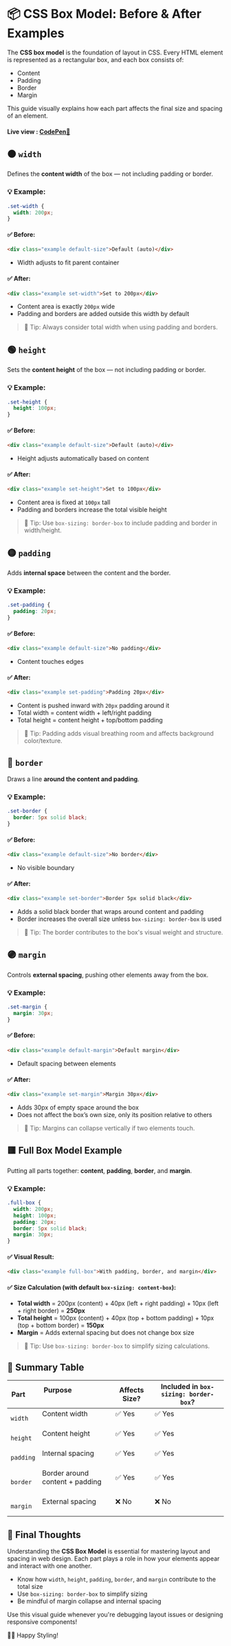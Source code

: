 # 📦 CSS Box Model: Before & After Examples

The **CSS box model** is the foundation of layout in CSS. Every HTML element is represented as a rectangular box, and each box consists of:

- Content
- Padding
- Border
- Margin

This guide visually explains how each part affects the final size and spacing of an element.

#### **Live view** : [CodePen📝](https://codepen.io/onyxwizard/pen/ByNrdjv)
## 🟠 `width`

Defines the **content width** of the box — not including padding or border.

### 💡 Example:
```css
.set-width {
  width: 200px;
}
```

#### ✅ Before:
```html
<div class="example default-size">Default (auto)</div>
```
- Width adjusts to fit parent container

#### ✅ After:
```html
<div class="example set-width">Set to 200px</div>
```
- Content area is exactly `200px` wide
- Padding and borders are added outside this width by default

> 📌 Tip: Always consider total width when using padding and borders.

## 🟢 `height`

Sets the **content height** of the box — not including padding or border.

### 💡 Example:
```css
.set-height {
  height: 100px;
}
```

#### ✅ Before:
```html
<div class="example default-size">Default (auto)</div>
```
- Height adjusts automatically based on content

#### ✅ After:
```html
<div class="example set-height">Set to 100px</div>
```
- Content area is fixed at `100px` tall
- Padding and borders increase the total visible height

> 📌 Tip: Use `box-sizing: border-box` to include padding and border in width/height.

## 🟡 `padding`

Adds **internal space** between the content and the border.

### 💡 Example:
```css
.set-padding {
  padding: 20px;
}
```

#### ✅ Before:
```html
<div class="example default-size">No padding</div>
```
- Content touches edges

#### ✅ After:
```html
<div class="example set-padding">Padding 20px</div>
```
- Content is pushed inward with `20px` padding around it
- Total width = content width + left/right padding
- Total height = content height + top/bottom padding

> 📌 Tip: Padding adds visual breathing room and affects background color/texture.

## 🔵 `border`

Draws a line **around the content and padding**.

### 💡 Example:
```css
.set-border {
  border: 5px solid black;
}
```

#### ✅ Before:
```html
<div class="example default-size">No border</div>
```
- No visible boundary

#### ✅ After:
```html
<div class="example set-border">Border 5px solid black</div>
```
- Adds a solid black border that wraps around content and padding
- Border increases the overall size unless `box-sizing: border-box` is used

> 📌 Tip: The border contributes to the box's visual weight and structure.

## 🟣 `margin`

Controls **external spacing**, pushing other elements away from the box.

### 💡 Example:
```css
.set-margin {
  margin: 30px;
}
```

#### ✅ Before:
```html
<div class="example default-margin">Default margin</div>
```
- Default spacing between elements

#### ✅ After:
```html
<div class="example set-margin">Margin 30px</div>
```
- Adds 30px of empty space around the box
- Does not affect the box’s own size, only its position relative to others

> 📌 Tip: Margins can collapse vertically if two elements touch.

## 🟥 Full Box Model Example

Putting all parts together: **content**, **padding**, **border**, and **margin**.

### 💡 Example:
```css
.full-box {
  width: 200px;
  height: 100px;
  padding: 20px;
  border: 5px solid black;
  margin: 30px;
}
```

#### ✅ Visual Result:
```html
<div class="example full-box">With padding, border, and margin</div>
```

#### ✅ Size Calculation (with default `box-sizing: content-box`):
- **Total width** = 200px (content) + 40px (left + right padding) + 10px (left + right border) = **250px**
- **Total height** = 100px (content) + 40px (top + bottom padding) + 10px (top + bottom border) = **150px**
- **Margin** = Adds external spacing but does not change box size

> 📌 Tip: Use `box-sizing: border-box` to simplify sizing calculations.

## 🎉 Summary Table

| Part      | Purpose                               | Affects Size? | Included in `box-sizing: border-box`? |
|-----------|----------------------------------------|----------------|----------------------------------------|
| `width`   | Content width                          | ✅ Yes         | ✅ Yes                                 |
| `height`  | Content height                         | ✅ Yes         | ✅ Yes                                 |
| `padding` | Internal spacing                       | ✅ Yes         | ✅ Yes                                 |
| `border`  | Border around content + padding        | ✅ Yes         | ✅ Yes                                 |
| `margin`  | External spacing                       | ❌ No          | ❌ No                                  |

## 🧠 Final Thoughts

Understanding the **CSS Box Model** is essential for mastering layout and spacing in web design. Each part plays a role in how your elements appear and interact with one another.

- Know how `width`, `height`, `padding`, `border`, and `margin` contribute to the total size
- Use `box-sizing: border-box` to simplify sizing
- Be mindful of margin collapse and internal spacing

Use this visual guide whenever you're debugging layout issues or designing responsive components!

🧱✨ Happy Styling!
